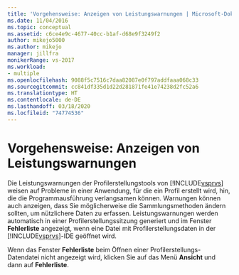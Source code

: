 ```yaml
---
title: 'Vorgehensweise: Anzeigen von Leistungswarnungen | Microsoft-Dokumentation'
ms.date: 11/04/2016
ms.topic: conceptual
ms.assetid: c6ce4e9c-4677-40cc-b1af-d68e9f3249f2
author: mikejo5000
ms.author: mikejo
manager: jillfra
monikerRange: vs-2017
ms.workload:
- multiple
ms.openlocfilehash: 9088f5c7516c7daa82087e0f797addfaaa068c33
ms.sourcegitcommit: cc841df335d1d22d281871fe41e74238d2fc52a6
ms.translationtype: HT
ms.contentlocale: de-DE
ms.lasthandoff: 03/18/2020
ms.locfileid: "74774536"
---
```

# <a name="how-to-view-performance-warnings"></a>Vorgehensweise: Anzeigen von Leistungswarnungen
Die Leistungswarnungen der Profilerstellungstools von [!INCLUDE[vsprvs](../code-quality/includes/vsprvs_md.md)] weisen auf Probleme in einer Anwendung, für die ein Profil erstellt wird, hin, die die Programmausführung verlangsamen können. Warnungen können auch anzeigen, dass Sie möglicherweise die Sammlungsmethoden ändern sollten, um nützlichere Daten zu erfassen. Leistungswarnungen werden automatisch in einer Profilerstellungssitzung generiert und im Fenster **Fehlerliste** angezeigt, wenn eine Datei mit Profilerstellungsdaten in der [!INCLUDE[vsprvs](../code-quality/includes/vsprvs_md.md)]-IDE geöffnet wird.

 Wenn das Fenster **Fehlerliste** beim Öffnen einer Profilerstellungs-Datendatei nicht angezeigt wird, klicken Sie auf das Menü **Ansicht** und dann auf **Fehlerliste**.
